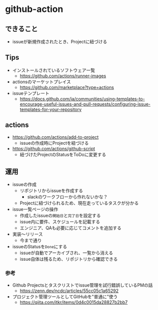 # github-action

## できること

- issueが新規作成されたとき、Projectに紐づける

## Tips

- インストールされているソフトウェア一覧
  - https://github.com/actions/runner-images
- actionsのマーケットプレイス
  - https://github.com/marketplace?type=actions
- issueテンプレート
  - https://docs.github.com/ja/communities/using-templates-to-encourage-useful-issues-and-pull-requests/configuring-issue-templates-for-your-repository

## actions

- https://github.com/actions/add-to-project
  - issueの作成時にProjectを紐づける
- https://github.com/actions/github-script
  - 紐づけたProjectのStatusをToDoに変更する

## 運用

- issueの作成
  - リポジトリからissueを作成する
    - slackのワークフローから作れないかな？
  - Projectに紐づけられるため、現在走っているタスクが分かる
- issue一覧ページの操作
  - 作成したissueの`開始日`と`完了日`を設定する
  - issue内に要件、スケジュールを記載する
  - エンジニア、QAも必要に応じてコメントを追加する
- 実装〜リリース
  - 今まで通り
- issueのStatusを`Done`にする
  - issueが自動でアーカイブされ、一覧から消える
  - issue自体は残るため、リポジトリから確認できる


### 参考

- Github Projectsとタスクリストでissue管理を試行錯誤しているPMの話
  - https://zenn.dev/ncdc/articles/55cc05c1a65292
- プロジェクト管理ツールとしてGitHubを"普通に"使う
  - https://qiita.com/itkr/items/0d4c0015da28827b2bb7
